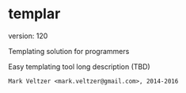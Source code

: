 templar
=======

version: 120

Templating solution for programmers

Easy templating tool long description (TBD)

	Mark Veltzer <mark.veltzer@gmail.com>, 2014-2016
